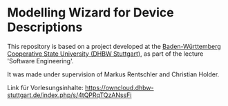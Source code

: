 # Modelling Wizard for Device Descriptions 

This repository is based on a project developed at the [Baden-Württemberg Cooperative State University (DHBW Stuttgart)](https://www.dhbw-stuttgart.de/), 
as part of the lecture 'Software Engineering'.

It was made under supervision of Markus Rentschler and Christian Holder.

Link für Vorlesungsinhalte: https://owncloud.dhbw-stuttgart.de/index.php/s/4tQPRqTQzANssFi

